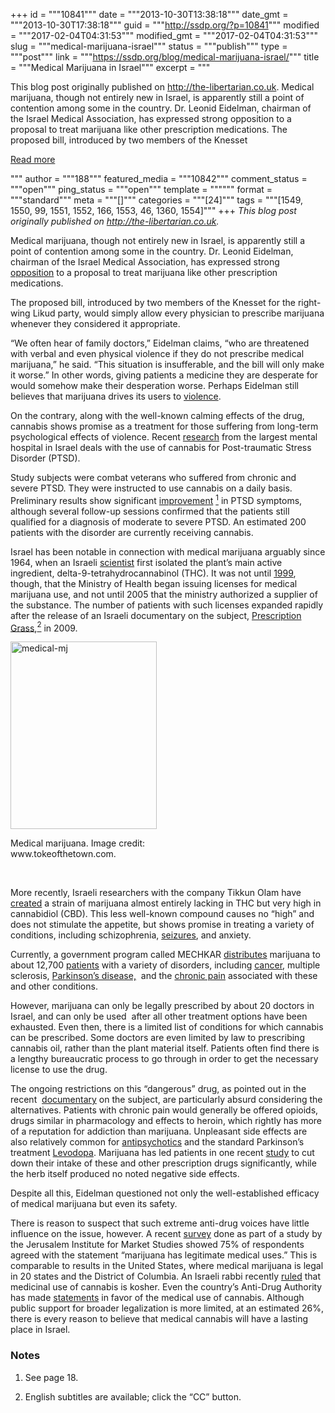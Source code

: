 +++
id = """10841"""
date = """2013-10-30T13:38:18"""
date_gmt = """2013-10-30T17:38:18"""
guid = """http://ssdp.org/?p=10841"""
modified = """2017-02-04T04:31:53"""
modified_gmt = """2017-02-04T04:31:53"""
slug = """medical-marijuana-israel"""
status = """publish"""
type = """post"""
link = """https://ssdp.org/blog/medical-marijuana-israel/"""
title = """Medical Marijuana in Israel"""
excerpt = """<p>This blog post originally published on http://the-libertarian.co.uk. Medical marijuana, though not entirely new in Israel, is apparently still a point of contention among some in the country. Dr. Leonid Eidelman, chairman of the Israel Medical Association, has expressed strong opposition to a proposal to treat marijuana like other prescription medications. The proposed bill, introduced by two members of the Knesset</p>
<div class="h10"></div>
<p><a class="more-link2 flat" href="https://ssdp.org/blog/medical-marijuana-israel/">Read more</a></p>
"""
author = """188"""
featured_media = """10842"""
comment_status = """open"""
ping_status = """open"""
template = """"""
format = """standard"""
meta = """[]"""
categories = """[24]"""
tags = """[1549, 1550, 99, 1551, 1552, 166, 1553, 46, 1360, 1554]"""
+++
<em>This blog post originally published on <a href="http://the-libertarian.co.uk" target="_blank">http://the-libertarian.co.uk</a>.</em>



Medical marijuana, though not entirely new in Israel, is apparently still a point of contention among some in the country. Dr. Leonid Eidelman, chairman of the Israel Medical Association, has expressed strong <a href="http://www.jpost.com/Health-and-Science/Israel-Medical-Association-slams-Knesset-bill-to-allow-all-doctors-to-prescribe-marijuana-329031" target="_blank">opposition</a> to a proposal to treat marijuana like other prescription medications.



The proposed bill, introduced by two members of the Knesset for the right-wing Likud party, would simply allow every physician to prescribe marijuana whenever they considered it appropriate.



“We often hear of family doctors,” Eidelman claims, “who are threatened with verbal and even physical violence if they do not prescribe medical marijuana,” he said. “This situation is insufferable, and the bill will only make it worse.” In other words, giving patients a medicine they are desperate for would somehow make their desperation worse. Perhaps Eidelman still believes that marijuana drives its users to <a href="https://www.youtube.com/watch?v=ny5SUdLIBV4#t=1m46s" target="_blank">violence</a>.



On the contrary, along with the well-known calming effects of the drug, cannabis shows promise as a treatment for those suffering from long-term psychological effects of violence. Recent <a href="http://www.maps.org/presentations/Mashiah-MotiApril27.pdf" target="_blank">research</a> from the largest mental hospital in Israel deals with the use of cannabis for Post-traumatic Stress Disorder (PTSD).



Study subjects were combat veterans who suffered from chronic and severe PTSD. They were instructed to use cannabis on a daily basis. Preliminary results show significant <a href="http://www.maps.org/presentations/Mashiah-MotiApril27.pdf" target="_blank">improvement</a> <a href="#notes"><sup>1</sup></a> in PTSD symptoms, although several follow-up sessions confirmed that the patients still qualified for a diagnosis of moderate to severe PTSD. An estimated 200 patients with the disorder are currently receiving cannabis.



Israel has been notable in connection with medical marijuana arguably since 1964, when an Israeli <a href="http://jewishbusinessnews.com/2013/09/24/professor-raphael-mechoulam-the-father-of-cannabinoid-research/" target="_blank">scientist</a> first isolated the plant’s main active ingredient, delta-9-tetrahydrocannabinol (THC). It was not until <a href="http://www.haaretz.com/news/medical-marijuana-transforms-into-big-business-in-israel-1.278455" target="_blank">1999</a>, though, that the Ministry of Health began issuing licenses for medical marijuana use, and not until 2005 that the ministry authorized a supplier of the substance. The number of patients with such licenses expanded rapidly after the release of an Israeli documentary on the subject, <a href="https://www.youtube.com/watch?v=HQ8HZtD6aZI" target="_blank">Prescription Grass</a>,<a href="#notes"><sup>2</sup></a> in 2009.



<div id="israel_mmj" style="width: 244px" class="wp-caption aligncenter"><a href="/assets/2013/10/medical-mj.jpg"><img class="alignnone size-medium wp-image-10842" alt="medical-mj" src="http://ssdp.org/assets/2013/10/medical-mj-234x300.jpg" width="234" height="300" /></a><p class="wp-caption-text">Medical marijuana. Image credit: www.tokeofthetown.com.</p></div>



&nbsp;



More recently, Israeli researchers with the company Tikkun Olam have <a href="http://healthland.time.com/2012/06/04/a-new-marijuana-plant-without-the-high-it-could-be-good-medicine/" target="_blank">created</a> a strain of marijuana almost entirely lacking in THC but very high in cannabidiol (CBD). This less well-known compound causes no “high” and does not stimulate the appetite, but shows promise in treating a variety of conditions, including schizophrenia, <a href="http://www.ncbi.nlm.nih.gov/pubmed/22520455" target="_blank">seizures</a>, and anxiety.



Currently, a government program called MECHKAR <a href="http://www.salon.com/2013/09/16/medical_marijuana_sprouts_in_israel/" target="_blank">distributes</a> marijuana to about 12,700 <a href="http://www.jewishjournal.com/cover_story/article/green_gold_israel_sets_a_new_standard_for_legal_medical_marijuana_reasearch" target="_blank">patients</a> with a variety of disorders, including <a href="http://www.tabletmag.com/jewish-news-and-politics/137423" target="_blank">cancer</a>, multiple sclerosis, <a href="http://www.medpagetoday.com/MeetingCoverage/MDS/39933" target="_blank">Parkinson’s disease,</a>  and the <a href="https://www.youtube.com/watch?v=HQ8HZtD6aZI" target="_blank">chronic pain</a> associated with these and other conditions.



However, marijuana can only be legally prescribed by about 20 doctors in Israel, and can only be used  after all other treatment options have been exhausted. Even then, there is a limited list of conditions for which cannabis can be prescribed. Some doctors are even limited by law to prescribing cannabis oil, rather than the plant material itself. Patients often find there is a lengthy bureaucratic process to go through in order to get the necessary license to use the drug.



The ongoing restrictions on this “dangerous” drug, as pointed out in the recent  <a href="https://www.youtube.com/watch?v=HQ8HZtD6aZI" target="_blank">documentary</a> on the subject, are particularly absurd considering the alternatives. Patients with chronic pain would generally be offered opioids, drugs similar in pharmacology and effects to heroin, which rightly has more of a reputation for addiction than marijuana. Unpleasant side effects are also relatively common for <a href="http://www.ncbi.nlm.nih.gov/pmc/articles/PMC2327229/" target="_blank">antipsychotics</a> and the standard Parkinson’s treatment <a href="http://www.sciencedaily.com/releases/2010/07/100719083048.htm" target="_blank">Levodopa</a>. Marijuana has led patients in one recent <a href="http://www.sciencedaily.com/releases/2013/01/130124123453.htm" target="_blank">study</a> to cut down their intake of these and other prescription drugs significantly, while the herb itself produced no noted negative side effects.



Despite all this, Eidelman questioned not only the well-established efficacy of medical marijuana but even its safety.



There is reason to suspect that such extreme anti-drug voices have little influence on the issue, however. A recent <a href="http://www.jims-israel.org/pdf/papers/SurveyResultsEnglish.pdf" target="_blank">survey</a> done as part of a study by the Jerusalem Institute for Market Studies showed 75% of respondents agreed with the statement &#8220;marijuana has legitimate medical uses.&#8221; This is comparable to results in the United States, where medical marijuana is legal in 20 states and the District of Columbia. An Israeli rabbi recently <a href="http://www.jewishpress.com/news/israel-rabbi-says-marijuana-kosher-if-medicinal/2013/06/30/" target="_blank">ruled</a> that medicinal use of cannabis is kosher. Even the country’s Anti-Drug Authority has made <a href="https://www.youtube.com/watch?v=HQ8HZtD6aZI#t=39m11s" target="_blank">statements</a> in favor of the medical use of cannabis. Although public support for broader legalization is more limited, at an estimated 26%, there is every reason to believe that medical cannabis will have a lasting place in Israel.

<h3 id="notes">Notes</h3>

1. See page 18.

2. English subtitles are available; click the “CC” button.
